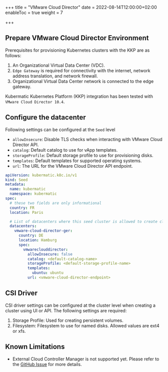 +++
title = "VMware Cloud Director"
date = 2022-08-14T12:00:00+02:00
enableToc = true
weight = 7

+++

## Prepare VMware Cloud Director Environment

Prerequisites for provisioning Kubernetes clusters with the KKP are as follows:

1. An Organizational Virtual Data Center (VDC).
2. `Edge Gateway` is required for connectivity with the internet, network address translation, and network firewall.
3. Organizational Virtual Data Center network is connected to the edge gateway.

Kubermatic Kubernetes Platform (KKP) integration has been tested with `VMware Cloud Director 10.4`.

## Configure the datacenter

Following settings can be configured at the `Seed` level

- `allowInsecure`: Disable TLS checks when interacting with VMware Cloud Director API.
- `catalog`: Default catalog to use for vApp templates.
- `storageProfile`: Default storage profile to use for provisioning disks.
- `templates`: Default templates for supported operating systems.
- `url`: The URL for the VMware Cloud Director API endpoint.

```yaml
apiVersion: kubermatic.k8c.io/v1
kind: Seed
metadata:
  name: kubermatic
  namespace: kubermatic
spec:
  # these two fields are only informational
  country: FR
  location: Paris

  # List of datacenters where this seed cluster is allowed to create clusters.
  datacenters:
    vmware-cloud-director-ger:
      country: DE
      location: Hamburg
      spec:
        vmwareclouddirector:
          allowInsecure: false
          catalog: <default-catalog-name>
          storageProfile: <default-storage-profile-name>
          templates:
            ubuntu: ubuntu
          url: <vmware-cloud-director-endpoint>
```

## CSI Driver

CSI driver settings can be configured at the cluster level when creating a cluster using UI or API. The following settings are required:

1. Storage Profile: Used for creating persistent volumes.
2. Filesystem: Filesystem to use for named disks. Allowed values are ext4 or xfs.

## Known Limitations

- External Cloud Controller Manager is not supported yet. Please refer to the [GitHub Issue](https://github.com/kubermatic/kubermatic/issues/10752) for more details.
